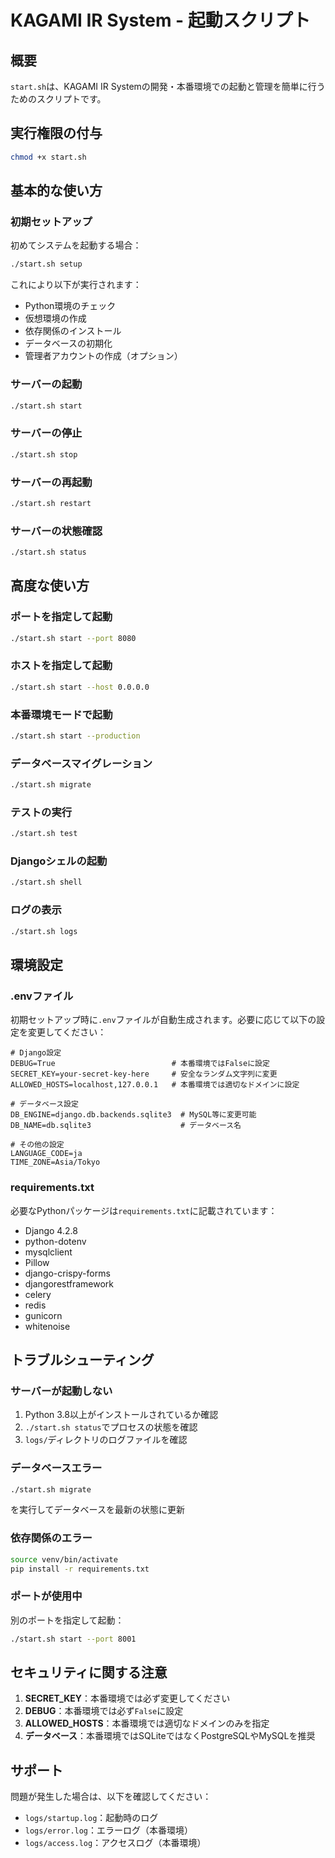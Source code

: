 # KAGAMI IR System - 起動スクリプト

## 概要
`start.sh`は、KAGAMI IR Systemの開発・本番環境での起動と管理を簡単に行うためのスクリプトです。

## 実行権限の付与
```bash
chmod +x start.sh
```

## 基本的な使い方

### 初期セットアップ
初めてシステムを起動する場合：
```bash
./start.sh setup
```
これにより以下が実行されます：
- Python環境のチェック
- 仮想環境の作成
- 依存関係のインストール
- データベースの初期化
- 管理者アカウントの作成（オプション）

### サーバーの起動
```bash
./start.sh start
```

### サーバーの停止
```bash
./start.sh stop
```

### サーバーの再起動
```bash
./start.sh restart
```

### サーバーの状態確認
```bash
./start.sh status
```

## 高度な使い方

### ポートを指定して起動
```bash
./start.sh start --port 8080
```

### ホストを指定して起動
```bash
./start.sh start --host 0.0.0.0
```

### 本番環境モードで起動
```bash
./start.sh start --production
```

### データベースマイグレーション
```bash
./start.sh migrate
```

### テストの実行
```bash
./start.sh test
```

### Djangoシェルの起動
```bash
./start.sh shell
```

### ログの表示
```bash
./start.sh logs
```

## 環境設定

### .envファイル
初期セットアップ時に`.env`ファイルが自動生成されます。必要に応じて以下の設定を変更してください：

```env
# Django設定
DEBUG=True                          # 本番環境ではFalseに設定
SECRET_KEY=your-secret-key-here     # 安全なランダム文字列に変更
ALLOWED_HOSTS=localhost,127.0.0.1   # 本番環境では適切なドメインに設定

# データベース設定
DB_ENGINE=django.db.backends.sqlite3  # MySQL等に変更可能
DB_NAME=db.sqlite3                    # データベース名

# その他の設定
LANGUAGE_CODE=ja
TIME_ZONE=Asia/Tokyo
```

### requirements.txt
必要なPythonパッケージは`requirements.txt`に記載されています：
- Django 4.2.8
- python-dotenv
- mysqlclient
- Pillow
- django-crispy-forms
- djangorestframework
- celery
- redis
- gunicorn
- whitenoise

## トラブルシューティング

### サーバーが起動しない
1. Python 3.8以上がインストールされているか確認
2. `./start.sh status`でプロセスの状態を確認
3. `logs/`ディレクトリのログファイルを確認

### データベースエラー
```bash
./start.sh migrate
```
を実行してデータベースを最新の状態に更新

### 依存関係のエラー
```bash
source venv/bin/activate
pip install -r requirements.txt
```

### ポートが使用中
別のポートを指定して起動：
```bash
./start.sh start --port 8001
```

## セキュリティに関する注意

1. **SECRET_KEY**：本番環境では必ず変更してください
2. **DEBUG**：本番環境では必ず`False`に設定
3. **ALLOWED_HOSTS**：本番環境では適切なドメインのみを指定
4. **データベース**：本番環境ではSQLiteではなくPostgreSQLやMySQLを推奨

## サポート

問題が発生した場合は、以下を確認してください：
- `logs/startup.log`：起動時のログ
- `logs/error.log`：エラーログ（本番環境）
- `logs/access.log`：アクセスログ（本番環境）